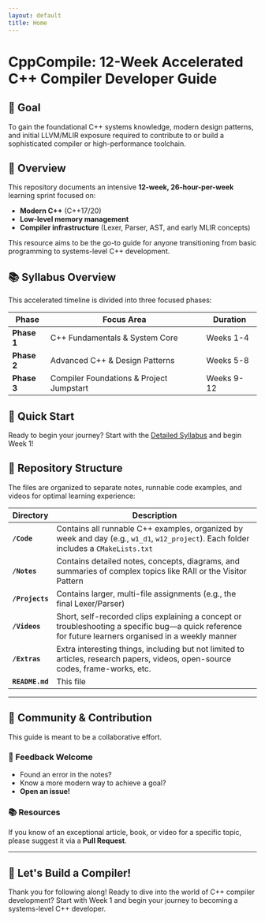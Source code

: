 ```yaml
---
layout: default
title: Home
---
```


# CppCompile: 12-Week Accelerated C++ Compiler Developer Guide

## 🎯 Goal

To gain the foundational C++ systems knowledge, modern design patterns, and initial LLVM/MLIR exposure required to contribute to or build a sophisticated compiler or high-performance toolchain.

## 📖 Overview

This repository documents an intensive **12-week, 26-hour-per-week** learning sprint focused on:

- **Modern C++** (C++17/20)
- **Low-level memory management**
- **Compiler infrastructure** (Lexer, Parser, AST, and early MLIR concepts)

This resource aims to be the go-to guide for anyone transitioning from basic programming to systems-level C++ development.

## 📚 Syllabus Overview

This accelerated timeline is divided into three focused phases:

| Phase | Focus Area | Duration |
|-------|------------|----------|
| **Phase 1** | C++ Fundamentals & System Core | Weeks 1-4 |
| **Phase 2** | Advanced C++ & Design Patterns | Weeks 5-8 |
| **Phase 3** | Compiler Foundations & Project Jumpstart | Weeks 9-12 |

## 🚀 Quick Start

Ready to begin your journey? Start with the [Detailed Syllabus](/CppCompile/syllabus.html) and begin Week 1!

## 📁 Repository Structure

The files are organized to separate notes, runnable code examples, and videos for optimal learning experience:

| Directory | Description |
|-----------|-------------|
| **`/Code`** | Contains all runnable C++ examples, organized by week and day (e.g., `w1_d1`, `w12_project`). Each folder includes a `CMakeLists.txt` |
| **`/Notes`** | Contains detailed notes, concepts, diagrams, and summaries of complex topics like RAII or the Visitor Pattern |
| **`/Projects`** | Contains larger, multi-file assignments (e.g., the final Lexer/Parser) |
| **`/Videos`** | Short, self-recorded clips explaining a concept or troubleshooting a specific bug—a quick reference for future learners organised in a weekly manner |
| **`/Extras`** | Extra interesting things, including but not limited to articles, research papers, videos, open-source codes, frame-works, etc. |
| **`README.md`** | This file |

---

## 🤝 Community & Contribution

This guide is meant to be a collaborative effort.

### 📝 Feedback Welcome
- Found an error in the notes? 
- Know a more modern way to achieve a goal? 
- **Open an issue!**

### 📚 Resources
If you know of an exceptional article, book, or video for a specific topic, please suggest it via a **Pull Request**.

---

## 🚀 Let's Build a Compiler!

Thank you for following along! Ready to dive into the world of C++ compiler development? Start with Week 1 and begin your journey to becoming a systems-level C++ developer.